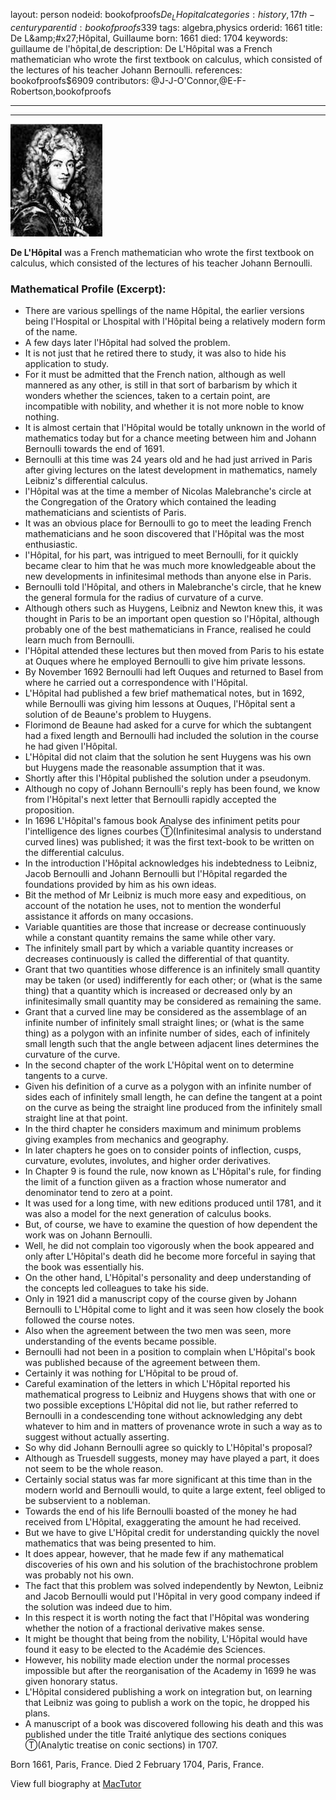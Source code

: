layout: person
nodeid: bookofproofs$De_LHopital
categories: history,17th-century
parentid: bookofproofs$339
tags: algebra,physics
orderid: 1661
title: De L&amp;amp;#x27;Hôpital, Guillaume
born: 1661
died: 1704
keywords: guillaume de l'hôpital,de
description: De L'Hôpital was a French mathematician who wrote the first textbook on calculus, which consisted of the lectures of his teacher Johann Bernoulli.
references: bookofproofs$6909
contributors: @J-J-O'Connor,@E-F-Robertson,bookofproofs

---



---

![De_LHopital.jpg](https://github.com/bookofproofs/bookofproofs.github.io/blob/main/_sources/_assets/images/portraits/De_LHopital.jpg?raw=true)

**De L'Hôpital** was a French mathematician who wrote the first textbook on calculus, which consisted of the lectures of his teacher Johann Bernoulli.

### Mathematical Profile (Excerpt):
* There are various spellings of the name Hôpital, the earlier versions being l'Hospital or Lhospital with l'Hôpital being a relatively modern form of the name.
* A few days later l'Hôpital had solved the problem.
* It is not just that he retired there to study, it was also to hide his application to study.
* For it must be admitted that the French nation, although as well mannered as any other, is still in that sort of barbarism by which it wonders whether the sciences, taken to a certain point, are incompatible with nobility, and whether it is not more noble to know nothing.
* It is almost certain that l'Hôpital would be totally unknown in the world of mathematics today but for a chance meeting between him and Johann Bernoulli towards the end of 1691.
* Bernoulli at this time was 24 years old and he had just arrived in Paris after giving lectures on the latest development in mathematics, namely Leibniz's differential calculus.
* l'Hôpital was at the time a member of Nicolas Malebranche's circle at the Congregation of the Oratory which contained the leading mathematicians and scientists of Paris.
* It was an obvious place for Bernoulli to go to meet the leading French mathematicians and he soon discovered that l'Hôpital was the most enthusiastic.
* l'Hôpital, for his part, was intrigued to meet Bernoulli, for it quickly became clear to him that he was much more knowledgeable about the new developments in infinitesimal methods than anyone else in Paris.
* Bernoulli told l'Hôpital, and others in Malebranche's circle, that he knew the general formula for the radius of curvature of a curve.
* Although others such as Huygens, Leibniz and Newton knew this, it was thought in Paris to be an important open question so l'Hôpital, although probably one of the best mathematicians in France, realised he could learn much from Bernoulli.
* l'Hôpital attended these lectures but then moved from Paris to his estate at Ouques where he employed Bernoulli to give him private lessons.
* By November 1692 Bernoulli had left Ouques and returned to Basel from where he carried out a correspondence with l'Hôpital.
* L'Hôpital had published a few brief mathematical notes, but in 1692, while Bernoulli was giving him lessons at Ouques, l'Hôpital sent a solution of de Beaune's problem to Huygens.
* Florimond de Beaune had asked for a curve for which the subtangent had a fixed length and Bernoulli had included the solution in the course he had given l'Hôpital.
* L'Hôpital did not claim that the solution he sent Huygens was his own but Huygens made the reasonable assumption that it was.
* Shortly after this l'Hôpital published the solution under a pseudonym.
* Although no copy of Johann Bernoulli's reply has been found, we know from l'Hôpital's next letter that Bernoulli rapidly accepted the proposition.
* In 1696 L'Hôpital's famous book Analyse des infiniment petits pour l'intelligence des lignes courbes Ⓣ(Infinitesimal analysis to understand curved lines) was published; it was the first text-book to be written on the differential calculus.
* In the introduction l'Hôpital acknowledges his indebtedness to Leibniz, Jacob Bernoulli and Johann Bernoulli but l'Hôpital regarded the foundations provided by him as his own ideas.
* Bit the method of Mr Leibniz is much more easy and expeditious, on account of the notation he uses, not to mention the wonderful assistance it affords on many occasions.
* Variable quantities are those that increase or decrease continuously while a constant quantity remains the same while other vary.
* The infinitely small part by which a variable quantity increases or decreases continuously is called the differential of that quantity.
* Grant that two quantities whose difference is an infinitely small quantity may be taken (or used) indifferently for each other; or (what is the same thing) that a quantity which is increased or decreased only by an infinitesimally small quantity may be considered as remaining the same.
* Grant that a curved line may be considered as the assemblage of an infinite number of infinitely small straight lines; or (what is the same thing) as a polygon with an infinite number of sides, each of infinitely small length such that the angle between adjacent lines determines the curvature of the curve.
* In the second chapter of the work L'Hôpital went on to determine tangents to a curve.
* Given his definition of a curve as a polygon with an infinite number of sides each of infinitely small length, he can define the tangent at a point on the curve as being the straight line produced from the infinitely small straight line at that point.
* In the third chapter he considers maximum and minimum problems giving examples from mechanics and geography.
* In later chapters he goes on to consider points of inflection, cusps, curvature, evolutes, involutes, and higher order derivatives.
* In Chapter 9 is found the rule, now known as L'Hôpital's rule, for finding the limit of a function giiven as a fraction whose numerator and denominator tend to zero at a point.
* It was used for a long time, with new editions produced until 1781, and it was also a model for the next generation of calculus books.
* But, of course, we have to examine the question of how dependent the work was on Johann Bernoulli.
* Well, he did not complain too vigorously when the book appeared and only after L'Hôpital's death did he become more forceful in saying that the book was essentially his.
* On the other hand, L'Hôpital's personality and deep understanding of the concepts led colleagues to take his side.
* Only in 1921 did a manuscript copy of the course given by Johann Bernoulli to L'Hôpital come to light and it was seen how closely the book followed the course notes.
* Also when the agreement between the two men was seen, more understanding of the events became possible.
* Bernoulli had not been in a position to complain when L'Hôpital's book was published because of the agreement between them.
* Certainly it was nothing for L'Hôpital to be proud of.
* Careful examination of the letters in which L'Hôpital reported his mathematical progress to Leibniz and Huygens shows that with one or two possible exceptions L'Hôpital did not lie, but rather referred to Bernoulli in a condescending tone without acknowledging any debt whatever to him and in matters of provenance wrote in such a way as to suggest without actually asserting.
* So why did Johann Bernoulli agree so quickly to L'Hôpital's proposal?
* Although as Truesdell suggests, money may have played a part, it does not seem to be the whole reason.
* Certainly social status was far more significant at this time than in the modern world and Bernoulli would, to quite a large extent, feel obliged to be subservient to a nobleman.
* Towards the end of his life Bernoulli boasted of the money he had received from L'Hôpital, exaggerating the amount he had received.
* But we have to give L'Hôpital credit for understanding quickly the novel mathematics that was being presented to him.
* It does appear, however, that he made few if any mathematical discoveries of his own and his solution of the brachistochrone problem was probably not his own.
* The fact that this problem was solved independently by Newton, Leibniz and Jacob Bernoulli would put l'Hôpital in very good company indeed if the solution was indeed due to him.
* In this respect it is worth noting the fact that l'Hôpital was wondering whether the notion of a fractional derivative makes sense.
* It might be thought that being from the nobility, L'Hôpital would have found it easy to be elected to the Académie des Sciences.
* However, his nobility made election under the normal processes impossible but after the reorganisation of the Academy in 1699 he was given honorary status.
* L'Hôpital considered publishing a work on integration but, on learning that Leibniz was going to publish a work on the topic, he dropped his plans.
* A manuscript of a book was discovered following his death and this was published under the title Traité anlytique des sections coniques Ⓣ(Analytic treatise on conic sections) in 1707.

Born 1661, Paris, France. Died 2 February 1704, Paris, France.

View full biography at [MacTutor](https://mathshistory.st-andrews.ac.uk/Biographies/De_LHopital/)
